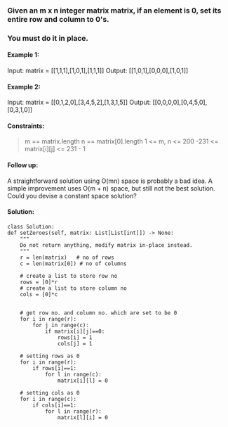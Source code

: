 ### Given an m x n integer matrix matrix, if an element is 0, set its entire row and column to 0's.
### You must do it in place.

 

#### Example 1:
Input: matrix = [[1,1,1],[1,0,1],[1,1,1]]
Output: [[1,0,1],[0,0,0],[1,0,1]]


#### Example 2:
Input: matrix = [[0,1,2,0],[3,4,5,2],[1,3,1,5]]
Output: [[0,0,0,0],[0,4,5,0],[0,3,1,0]]
 

#### Constraints:

> m == matrix.length
> n == matrix[0].length
> 1 <= m, n <= 200
> -231 <= matrix[i][j] <= 231 - 1
 

#### Follow up:
A straightforward solution using O(mn) space is probably a bad idea.
A simple improvement uses O(m + n) space, but still not the best solution.
Could you devise a constant space solution?


#### Solution:


    class Solution:
    def setZeroes(self, matrix: List[List[int]]) -> None:
        """
        Do not return anything, modify matrix in-place instead.
        """
        r = len(matrix)   # no of rows
        c = len(matrix[0]) # no of columns
        
        # create a list to store row no
        rows = [0]*r  
        # create a list to store column no
        cols = [0]*c  
        
        
        # get row no. and column no. which are set to be 0
        for i in range(r):
            for j in range(c):
                if matrix[i][j]==0:
                    rows[i] = 1
                    cols[j] = 1
                    
        # setting rows as 0            
        for i in range(r):
            if rows[i]==1:
                for l in range(c):
                    matrix[i][l] = 0
                    
        # setting cols as 0            
        for i in range(c):
            if cols[i]==1:
                for l in range(r):
                    matrix[l][i] = 0
